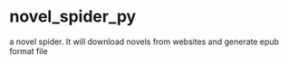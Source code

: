 # novel_spider_py
a novel spider. It will download novels from websites and generate epub format file

